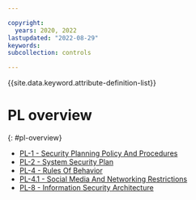 ```yaml
---

copyright:
  years: 2020, 2022
lastupdated: "2022-08-29"
keywords: 
subcollection: controls

---
```




{{site.data.keyword.attribute-definition-list}}

# PL overview
{: #pl-overview}

- [PL-1 - Security Planning Policy And Procedures](/docs/controls?topic=controls-pl-1)
- [PL-2 - System Security Plan](/docs/controls?topic=controls-pl-2)
- [PL-4 - Rules Of Behavior](/docs/controls?topic=controls-pl-4)
- [PL-4.1 - Social Media And Networking Restrictions](/docs/controls?topic=controls-pl-4.1)
- [PL-8 - Information Security Architecture](/docs/controls?topic=controls-pl-8)




